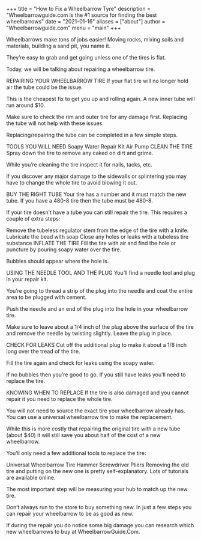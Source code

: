 +++
title = "How to Fix a Wheelbarrow Tyre"
description = "Wheelbarrowguide.com is the #1 source for finding the best wheelbarrows"
date = "2021-01-16"
aliases = ["about"]
author = "Wheelbarrowguide.com"
menu = "main"
+++



Wheelbarrows make tons of jobs easier! Moving rocks, mixing soils and materials, building a sand pit, you name it.

They’re easy to grab and get going unless one of the tires is flat.

Today, we will be talking about repairing a wheelbarrow tire.

REPAIRING YOUR WHEELBARROW TIRE
If your flat tire will no longer hold air the tube could be the issue.

This is the cheapest fix to get you up and rolling again. A new inner tube will run around $10.

Make sure to check the rim and outer tire for any damage first. Replacing the tube will not help with these issues.

Replacing/repairing the tube can be completed in a few simple steps.

TOOLS YOU WILL NEED
Soapy Water
Repair Kit
Air Pump
CLEAN THE TIRE
Spray down the tire to remove any caked on dirt and grime.

While you’re cleaning the tire inspect it for nails, tacks, etc.

If you discover any major damage to the sidewalls or splintering you may have to change the whole tire to avoid blowing it out.

BUY THE RIGHT TUBE
Your tire has a number and it must match the new tube. If you have a 480-8 tire then the tube must be 480-8.

If your tire doesn’t have a tube you can still repair the tire. This requires a couple of extra steps:

Remove the tubeless regulator stem from the edge of the tire with a knife.
Lubricate the bead with soap
Close any holes or leaks with a tubeless tire substance
INFLATE THE TIRE
Fill the tire with air and find the hole or puncture by pouring soapy water over the tire.

Bubbles should appear where the hole is.

USING THE NEEDLE TOOL AND THE PLUG
You’ll find a needle tool and plug in your repair kit.

You’re going to thread a strip of the plug into the needle and coat the entire area to be plugged with cement.

Push the needle and an end of the plug into the hole in your wheelbarrow tire.

Make sure to leave about a 1/4 inch of the plug above the surface of the tire and remove the needle by twisting slightly. Leave the plug in place.

CHECK FOR LEAKS
Cut off the additional plug to make it about a 1/8 inch long over the tread of the tire.

Fill the tire again and check for leaks using the soapy water.

If no bubbles then you’re good to go. If you still have leaks you’ll need to replace the tire.

KNOWING WHEN TO REPLACE
If the tire is also damaged and you cannot repair it you need to replace the whole tire.

You will not need to source the exact tire your wheelbarrow already has. You can use a universal wheelbarrow tire to make the replacement.

While this is more costly that repairing the original tire with a new tube (about $40) it will still save you about half of the cost of a new wheelbarrow.

You’ll only need a few additional tools to replace the tire:

Universal Wheelbarrow Tire
Hammer
Screwdriver
Pliers
Removing the old tire and putting on the new one is pretty self-explanatory. Lots of tutorials are available online.

The most important step will be measuring your hub to match up the new tire.

Don’t always run to the store to buy something new. In just a few steps you can repair your wheelbarrow to be as good as new.

If during the repair you do notice some big damage you can research which new wheelbarrows to buy at WheelbarrowGuide.Com.
